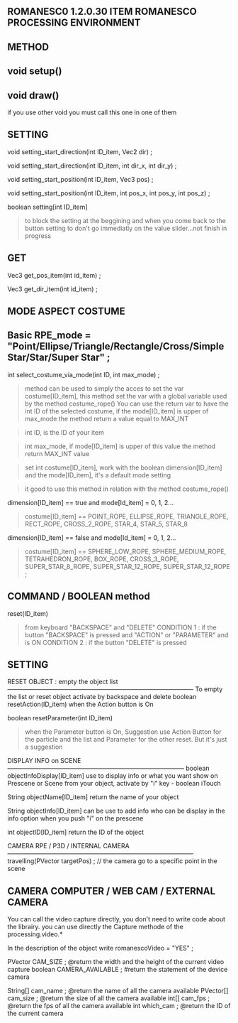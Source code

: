 ROMANESC0 1.2.0.30
ITEM
ROMANESCO PROCESSING ENVIRONMENT
--
METHOD
--
void setup()
--
void draw()
--
if you use other void you must call this one in one of them




SETTING
--
void setting_start_direction(int ID_item, Vec2 dir) ;

void setting_start_direction(int ID_item, int dir_x, int dir_y) ;

void setting_start_position(int ID_item, Vec3 pos) ;

void setting_start_position(int ID_item, int pos_x, int pos_y, int pos_z) ;

boolean setting[int ID_item]
> to block the setting at the beggining and when you come back to the button setting to don't go immediatly on the value slider...not finish in progress




GET
--
Vec3 get_pos_item(int id_item) ;

Vec3 get_dir_item(int id_item) ;



MODE ASPECT COSTUME
--
Basic RPE_mode = "Point/Ellipse/Triangle/Rectangle/Cross/Simple Star/Star/Super Star" ;
--
int select_costume_via_mode(int ID, int max_mode) ;
>method can be used to simply the acces to set the var costume[ID_item], this method set the var with a global variable used by the method costume_rope()
>You can use the return var to have the int ID of the selected costume, if the mode[ID_item] is upper of max_mode the method return a value equal to MAX_INT

>int ID, is the ID of your item

>int max_mode, if mode[ID_item] is upper of this value the method return MAX_INT value

>set int costume[ID_item], work with the boolean dimension[ID_item] and the mode[ID_item], it's a default mode setting

>it good to use this method in relation with the method costume_rope()

dimension[ID_item] == true and mode[Id_item] = 0, 1, 2...
>costume[ID_item] == POINT_ROPE, ELLIPSE_ROPE, TRIANGLE_ROPE, RECT_ROPE, CROSS_2_ROPE, STAR_4, STAR_5, STAR_8

dimension[ID_item] == false and mode[Id_item] = 0, 1, 2...
>costume[ID_item] == SPHERE_LOW_ROPE, SPHERE_MEDIUM_ROPE, TETRAHEDRON_ROPE, BOX_ROPE, CROSS_3_ROPE, SUPER_STAR_8_ROPE, SUPER_STAR_12_ROPE, SUPER_STAR_12_ROPE ;












COMMAND  / BOOLEAN method
------------------------------------------
reset(ID_item) 
> from keyboard "BACKSPACE" and "DELETE"
> CONDITION 1 : if the button "BACKSPACE" is pressed and "ACTION" or "PARAMETER" and is ON
> CONDITION 2 : if the button "DELETE" is pressed






SETTING
--










RESET OBJECT : empty the object list
––––––––––––––––––––––––––––––––––––––––––––––––––––––––––––
To empty the list or reset object activate by backspace and delete
boolean resetAction(ID_item) when the Action button is On

boolean resetParameter(int ID_item) 
> when the Parameter button is On, Suggestion use Action Button for the particle and the list and Parameter for the other reset. But it's just a suggestion









DISPLAY INFO on SCENE
–––––––––––––––––––––––––––––––––––––––––––––––––––––––––
boolean objectInfoDisplay[ID_item] use to display info or what you want show on Prescene or Scene from your object, activate by "i" key - boolean iTouch

String objectName[ID_item] return the name of your object

String objectInfo[ID_item]  can be use to add info who can be display in the info option when you push "i" on the prescene

int objectID[ID_item] return the ID of the object









CAMERA RPE / P3D / INTERNAL CAMERA
––––––––––––––––––––––––––––––––––––––––––––––––––––––––––––
travelling(PVector targetPos) ; // the camera go to a specific point in the scene










CAMERA COMPUTER / WEB CAM / EXTERNAL CAMERA
----------------------------------------------
You can call the video capture directly, you don't need to write code about the librairy.
you can use directly the Capture methode of the processing.video.*

In the description of the object write 
romanescoVideo = "YES" ;

PVector CAM_SIZE ; @return the width and the height of the current video capture
boolean CAMERA_AVAILABLE ; #return the statement of the device camera

String[] cam_name ; @return the name of all the camera available
PVector[] cam_size ; @return the size of all the camera available
int[] cam_fps ; @return the fps of all the camera available
int which_cam ; @return the ID of the current camera


